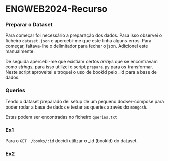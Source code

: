 # ENGWEB2024-Recurso

### Preparar o Dataset

Para começar foi necessário a preparação dos dados. Para isso observei o ficheiro `dataset.json` e apercebi-me que este tinha alguns erros.
Para começar, faltava-lhe o delimitador para fechar o json. Adicionei este manualmente.

De seguida apercebi-me que existiam certos _arrays_ que se encontravam como _strings_, para isso utilizei o script `prepare.py` para os transformar. Neste script aproveitei e troquei o uso de bookId pelo _id para a base de dados.

### Queries

Tendo o dataset preparado dei setup de um pequeno docker-compose para poder rodar a base de dados e testar as queries através do `mongosh`.

Estas podem ser encontradas no ficheiro `queries.txt`

### Ex1

Para o `GET  /books/:id` decidi utilizar o _id (bookId) do dataset.

### Ex2

